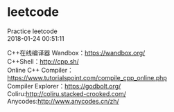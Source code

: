 # leetcode
Practice leetcode       
2018-01-24 00:51:11     

C++在线编译器
Wandbox：https://wandbox.org/    
C++Shell：http://cpp.sh/    
Online C++ Compiler：https://www.tutorialspoint.com/compile_cpp_online.php    
Compiler Explorer：https://godbolt.org/    
Coliru:http://coliru.stacked-crooked.com/    
Anycodes:http://www.anycodes.cn/zh/    

